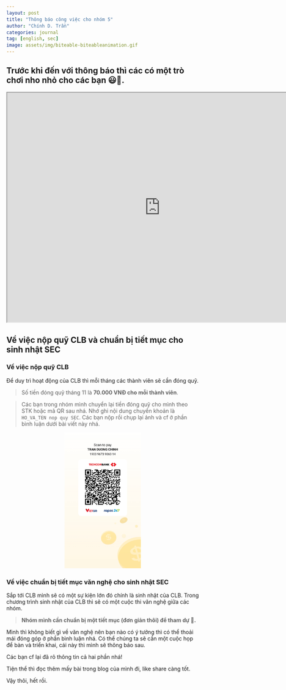 ```yaml
---
layout: post
title: "Thông báo công việc cho nhóm 5"
author: "Chính D. Trần"
categories: journal
tag: [english, sec]
image: assets/img/biteable-biteableanimation.gif
---
```

## Trước khi đến với thông báo thì các có một trò chơi nho nhỏ cho các bạn 😃🥳.

<center>
<div>
    <iframe src="https://codingnepalweb.com/demos/build-hangman-game-html-javascript/" width=800 height="600"></iframe>
</div>
</center>

## Về việc nộp quỹ CLB và chuẩn bị tiết mục cho sinh nhật SEC 
### Về việc nộp quỹ CLB
Để duy trì hoạt động của CLB thì mỗi tháng các thành viên sẽ cần đóng quỹ.

>Số tiền đóng quỹ tháng 11 là **70.000 VNĐ cho mỗi thành viên**.

>Các bạn trong nhóm mình chuyển lại tiền đóng quỹ cho mình theo STK hoặc mã QR sau nhá. Nhớ ghi nội dung chuyển khoản là `HO_VA_TEN nop quy SEC`. Các bạn nộp rồi chụp lại ảnh và cf ở phần bình luận dưới bài viết này nhá.

<center>
<img src="/assets/img/tk.jpg" width=200>
</center>

### Về việc chuẩn bị tiết mục văn nghệ cho sinh nhật SEC

Sắp tới CLB mình sẽ có một sự kiện lớn đó chính là sinh nhật của CLB. Trong chương trình sinh nhật của CLB thì sẽ có một cuộc thi văn nghệ giữa các nhóm.

>**Nhóm mình cần chuẩn bị một tiết mục (đơn giản thôi) để tham dự 🥹.**

Mình thì không biết gì về văn nghệ nên bạn nào có ý tưởng thì có thể thoải mái đóng góp ở phần bình luận nhá. Có thể chúng ta sẽ cần một cuộc họp để bàn và triển khai, cái này thì mình sẽ thông báo sau.

Các bạn cf lại đã rõ thông tin cả hai phần nhá!

Tiện thể thì đọc thêm mấy bài trong blog của mình đi, like share càng tốt.

Vậy thôi, hết rồi.

